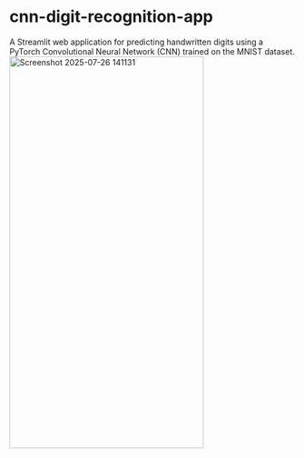 # cnn-digit-recognition-app
A Streamlit web application for predicting handwritten digits using a PyTorch Convolutional Neural Network (CNN) trained on the MNIST dataset.
<img width="342" height="690" alt="Screenshot 2025-07-26 141131" src="https://github.com/user-attachments/assets/3e0d83f9-d11d-4ad0-a164-a128b0233344" />

